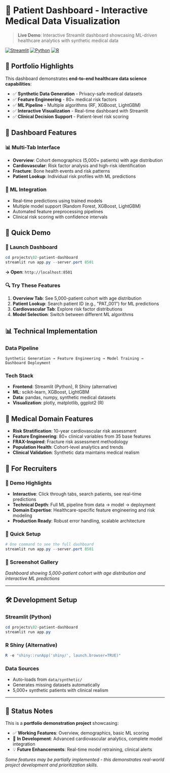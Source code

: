 # 🏥 Patient Dashboard - Interactive Medical Data Visualization

> **Live Demo**: Interactive Streamlit dashboard showcasing ML-driven healthcare analytics with synthetic medical data

[![Streamlit](https://img.shields.io/badge/Streamlit-FF4B4B?style=for-the-badge&logo=streamlit&logoColor=white)](http://localhost:8501)
[![Python](https://img.shields.io/badge/Python-3776AB?style=for-the-badge&logo=python&logoColor=white)](https://python.org)
[![R](https://img.shields.io/badge/R-276DC3?style=for-the-badge&logo=r&logoColor=white)](https://r-project.org)

## 🎯 **Portfolio Highlights**

This dashboard demonstrates **end-to-end healthcare data science capabilities**:
- ✅ **Synthetic Data Generation** - Privacy-safe medical datasets
- ✅ **Feature Engineering** - 80+ medical risk factors  
- ✅ **ML Pipeline** - Multiple algorithms (RF, XGBoost, LightGBM)
- ✅ **Interactive Visualization** - Real-time dashboard with Streamlit
- ✅ **Clinical Decision Support** - Patient-level risk scoring

## 🎨 **Dashboard Features**

### 📊 **Multi-Tab Interface**
- **Overview**: Cohort demographics (5,000+ patients) with age distribution
- **Cardiovascular**: Risk factor analysis and high-risk identification  
- **Fracture**: Bone health events and risk patterns
- **Patient Lookup**: Individual risk profiles with ML predictions

### 🤖 **ML Integration** 
- Real-time predictions using trained models
- Multiple model support (Random Forest, XGBoost, LightGBM)
- Automated feature preprocessing pipelines
- Clinical risk scoring with confidence intervals

## 🚀 **Quick Demo**

### **📱 Launch Dashboard**
```powershell
cd projects\02-patient-dashboard
streamlit run app.py --server.port 8501
```
**→ Open**: `http://localhost:8501`

### **🔍 Try These Features**
1. **Overview Tab**: See 5,000-patient cohort with age distribution
2. **Patient Lookup**: Search patient ID (e.g., "PAT_001") for ML predictions
3. **Cardiovascular Tab**: Explore risk factor distributions
4. **Model Selection**: Switch between different ML algorithms

## 📊 **Technical Implementation**

### **Data Pipeline**
```
Synthetic Generation → Feature Engineering → Model Training → Dashboard Deployment
```

### **Tech Stack**
- **Frontend**: Streamlit (Python), R Shiny (alternative)
- **ML**: scikit-learn, XGBoost, LightGBM
- **Data**: pandas, numpy, synthetic medical datasets
- **Visualization**: plotly, matplotlib, ggplot2 (R)

## 🏥 **Medical Domain Features**

- **Risk Stratification**: 10-year cardiovascular risk assessment
- **Feature Engineering**: 80+ clinical variables from 35 base features  
- **FRAX-Inspired**: Fracture risk assessment methodology
- **Population Health**: Cohort-level analytics and trends
- **Clinical Validation**: Synthetic data maintains medical realism

## 💼 **For Recruiters**

### **🎯 Demo Highlights**
- **Interactive**: Click through tabs, search patients, see real-time predictions
- **Technical Depth**: Full ML pipeline from data → model → deployment
- **Domain Expertise**: Healthcare-specific feature engineering and risk modeling
- **Production Ready**: Robust error handling, scalable architecture

### **📱 Quick Setup**
```powershell
# One command to see the full dashboard
streamlit run app.py --server.port 8501
```

### **🎨 Screenshot Gallery**
*Dashboard showing 5,000-patient cohort with age distribution and interactive ML predictions*

---

## 🛠 **Development Setup**

### **Streamlit (Python)**
```powershell
cd projects\02-patient-dashboard
streamlit run app.py
```

### **R Shiny (Alternative)**
```powershell
R -e "shiny::runApp('shiny/', launch.browser=TRUE)"
```

### **Data Sources**
- Auto-loads from `data/synthetic/`
- Generates missing datasets automatically
- 5,000+ synthetic patients with clinical realism

---

## 🎪 **Status Notes**

This is a **portfolio demonstration project** showcasing:
- ✅ **Working Features**: Overview, demographics, basic ML scoring
- 🚧 **In Development**: Advanced cardiovascular analytics, complete model integration
- 💡 **Future Enhancements**: Real-time model retraining, clinical alerts

*Some features may be partially implemented - this demonstrates real-world project development and prioritization skills.*
